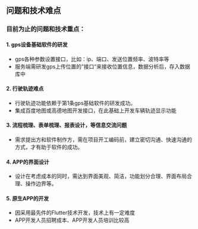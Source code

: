 ## 问题和技术难点


###  目前为止的问题和技术重点：

#### 1. gps设备基础软件的研发
  - gps各种参数设置接口，比如：ip、端口、发送位置频率、波特率等
  - 服务端需研发gps上传位置的”接口“来接收位置信息，数据分析后，存入数据库中

#### 2. 行驶轨迹难点
  - 行驶轨迹功能依赖于第1条gps基础软件的研发成功。
  - 集成百度地图或高德地图开发接口，在此基础上开发车辆轨迹显示功能

#### 3. 流程梳理、表单梳理、报表设计，等信息交流问题
  - 需求提出方和软件制作方，需在项目开工编码前，建立密切沟通、快速沟通的方式，才有助于软件的成功。

#### 4. APP的界面设计
  - 设计在考虑成本的同时，需达到界面美观、简洁，功能划分合理、界面布局合理、操作边界等。

#### 5. 原生APP的开发
  - 因采用最先件的Flutter技术开发，技术上有一定难度
  - APP开发人员招聘成本、APP开发人员培训比较高